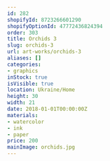 ```yaml
---
id: 282
shopifyId: 8723266601290
shopifyOptionId: 47772436824394
order: 303
title: Orchids 3
slug: orchids-3
url: art-works/orchids-3
aliases: []
categories:
- graphics
inStock: true
isVisible: true
location: Ukraine/Home
height: 30
width: 21
date: 2018-01-01T00:00:00Z
materials:
- watercolor
- ink
- paper
price: 200
mainImage: orchids.jpg
---
```

